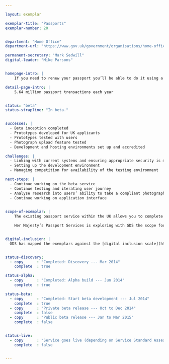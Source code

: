 ```yaml
---

layout: exemplar

exemplar-title: "Passports"
exemplar-number: 20


department: "Home Office"
department-url: "https://www.gov.uk/government/organisations/home-office"

permanent-secretary: "Mark Sedwill"
digital-leader: "Mike Parsons"


homepage-intro: |
    If you need to renew your passport you’ll be able to do it using a simple online service

detail-page-intro: |
    5.64 million passport transactions each year


status: "beta"
status-strapline: "In beta."


successes: |
  - Beta inception completed
  - Prototypes developed for UK applicants
  - Prototypes tested with users
  - Photograph upload feature tested
  - Development and hosting environments set up and accredited 

challenges: |
  - Linking with current systems and ensuring appropriate security is maintained across that link
  - Setting up the development environment
  - Managing competition for availability of the testing environment

next-steps: |
  - Continue working on the beta service
  - Continue testing and iterating user journey 
  - Analyse research into users’ ability to take a compliant photograph
  - Continue working on application interface
    

scope-of-exemplar: |
    The existing passport service within the UK allows you to complete an online application form to apply for, renew or update a passport. The user then prints a declaration form, signs and dates it and sends it for processing with any documents or photographs that are needed.

    Her Majesty’s Passport Services is exploring with GDS the scope for a fully digital passport service for UK adult renewals.


digital-inclusion: |
  GDS has mapped the exemplars against the [digital inclusion scale](https://www.gov.uk/government/publications/government-digital-inclusion-strategy/government-digital-inclusion-strategy#measuring-digital-exclusion) to help show where these services may be difficult for some people to use. [See the rating for Passports](https://www.gov.uk/government/publications/government-digital-inclusion-strategy/exemplar-services-and-identity-assurance-how-complex-they-are#passports).


status-discovery:
  - copy      : "Completed: Discovery --- Mar 2014"
    complete  : true

status-alpha:
  - copy      : "Completed: Alpha build --- Jun 2014"
    complete  : true

status-beta:
  - copy      : "Completed: Start beta development --- Jul 2014"
    complete  : true
  - copy      : "Private beta release --- Oct to Dec 2014"
    complete  : false
  - copy      : "Public beta release --- Jan to Mar 2015"
    complete  : false


status-live:
  - copy      : "Service goes live (depending on Service Standard Assessment) --- post-March 2015"
    complete  : false


---
```



